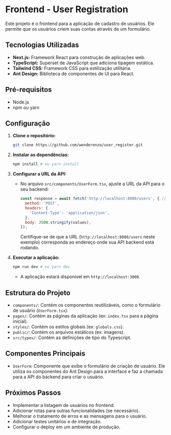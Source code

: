 # Frontend - User Registration

Este projeto é o frontend para a aplicação de cadastro de usuários. Ele permite que os usuários criem suas contas através de um formulário.

## Tecnologias Utilizadas

* **Next.js:** Framework React para construção de aplicações web.
* **TypeScript:** Superset de JavaScript que adiciona tipagem estática.
* **Tailwind CSS:** Framework CSS para estilização utilitária.
* **Ant Design:** Biblioteca de componentes de UI para React.

## Pré-requisitos

* Node.js
* npm ou yarn

## Configuração

1.  **Clone o repositório:**

    ```bash
    git clone https://github.com/wenderenzo/user_register.git
    ```

2.  **Instalar as dependências:**

    ```bash
    npm install # ou yarn install
    ```

3.  **Configurar a URL da API:**

    * No arquivo `src/components/UserForm.tsx`, ajuste a URL da API para o seu backend:

        ```javascript
        const response = await fetch('http://localhost:8080/users', { // Ajuste a URL do seu backend
          method: 'POST',
          headers: {
            'Content-Type': 'application/json',
          },
          body: JSON.stringify(values),
        });
        ```

        Certifique-se de que a URL (`http://localhost:8080/users` neste exemplo) corresponda ao endereço onde sua API backend está rodando.

4.  **Executar a aplicação:**

    ```bash
    npm run dev # ou yarn dev
    ```

    * A aplicação estará disponível em `http://localhost:3000`.

## Estrutura do Projeto

* `components/`: Contém os componentes reutilizáveis, como o formulário de usuário (`UserForm.tsx`).
* `pages/`: Contém as páginas da aplicação (ex: `index.tsx` para a página inicial).
* `styles/`: Contém os estilos globais (ex: `globals.css`).
* `public/`: Contém os arquivos estáticos (ex: imagens).
* `src/types/`: Contém as definições de tipo do Typescript.

## Componentes Principais

* `UserForm`:  Componente que exibe o formulário de criação de usuário. Ele utiliza os componentes do Ant Design para a interface e faz a chamada para a API do backend para criar o usuário.

## Próximos Passos

* Implementar a listagem de usuários no frontend.
* Adicionar rotas para outras funcionalidades (se necessário).
* Melhorar o tratamento de erros e as mensagens para o usuário.
* Adicionar testes unitários e de integração.
* Configurar o deploy em um ambiente de produção.
